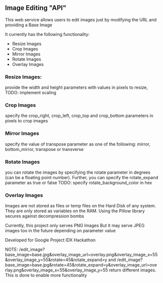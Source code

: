## Image Editing "API"

This web service allows users to edit images just by modifying the URL and providing a Base Image

It currently has the following functionality:
* Resize Images
* Crop Images
* Mirror Images
* Rotate Images
* Overlay Images

### Resize Images:
provide the width and height parameters with values in pixels to resize, TODO: implement scaling

### Crop Images
specify the crop_right, crop_left, crop_top and crop_bottom parameters in pixels to crop images

### Mirror Images
specify the value of transpose parameter as one of the following: mirror, bottom_mirror, transpose or transverse

### Rotate Images
you can rotate the images by specifying the rotate parameter in degrees (can be a floating point number).
Further, you can specify the rotate_expand parameter as true or false 
TODO: specify rotate_background_color in hex

### Overlay Images


Images are not stored as files or temp files on the Hard Disk of any system. They are only stored as variables on the RAM. Using the Pillow library secures against decompression bombs

Currently, this project only serves PNG Images But it may serve JPEG images too in the future depending on parameter value

Developed for Google Project IDX Hackathon

NOTE: /edit_image?base_image=base.jpg&overlay_image_url=overlay.png&overlay_image_x=55&overlay_image_y=55&rotate=45&rotate_expand=y
and 
/edit_image?base_image=base.jpg&rotate=45&rotate_expand=y&overlay_image_url=overlay.png&overlay_image_x=55&overlay_image_y=55
return different images. This is done to enable more functionality
